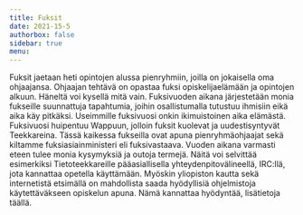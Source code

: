 ```yaml
---
title: Fuksit
date: 2021-15-5
authorbox: false
sidebar: true
menu:
---
```


Fuksit jaetaan heti opintojen alussa pienryhmiin, joilla on jokaisella oma ohjaajansa. Ohjaajan tehtävä on opastaa fuksi opiskelijaelämään ja opintojen alkuun. Häneltä voi kysellä mitä vain. Fuksivuoden aikana järjestetään monia fukseille suunnattuja tapahtumia, joihin osallistumalla tutustuu ihmisiin eikä aika käy pitkäksi. Useimmille fuksivuosi onkin ikimuistoinen aika elämästä. Fuksivuosi huipentuu Wappuun, jolloin fuksit kuolevat ja uudestisyntyvät Teekkareina. Tässä kaikessa fukseilla ovat apuna pienryhmäohjaajat sekä kiltamme fuksiasiainministeri eli fuksivastaava. Vuoden aikana varmasti eteen tulee monia kysymyksiä ja outoja termejä. Näitä voi selvittää esimerkiksi Tietoteekkareille pääasiallisella yhteydenpitovälineellä, IRC:llä, jota kannattaa opetella käyttämään. Myöskin yliopiston kautta sekä internetistä etsimällä on mahdollista saada hyödyllisiä ohjelmistoja käytettäväkseen opiskelun apuna. Nämä kannattaa hyödyntää, lisätietoja täällä.